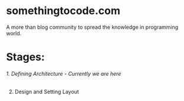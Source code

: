 # somethingtocode.com
A more than blog community to spread the knowledge in programming world.

# Stages:
###### 1. Defining Architecture - Currently we are here
2. Design and Setting Layout
